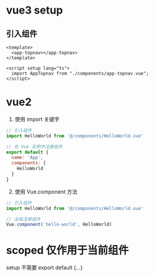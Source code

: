 # vue3 setup

## 引入组件

```vue
<template>
  <app-topnav></app-topnav>
</template>

<script setup lang="ts">
  import AppTopnav from "./components/app-topnav.vue";
</script>

```

# vue2

1. 使用 import 关键字

```javascript
// 引入组件
import HelloWorld from '@/components/HelloWorld.vue'

// 在 Vue 实例中注册组件
export default {
  name: 'App',
  components: {
    HelloWorld
  }
}
```

2. 使用 Vue.component 方法

```javascript
// 引入组件
import HelloWorld from '@/components/HelloWorld.vue'

// 全局注册组件
Vue.component('hello-world', HelloWorld)
```

# scoped 仅作用于当前组件

setup 不需要 export default {...}
